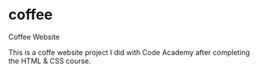 # coffee
Coffee Website


This is a coffe website project I did with Code Academy after completing the HTML & CSS course. 
